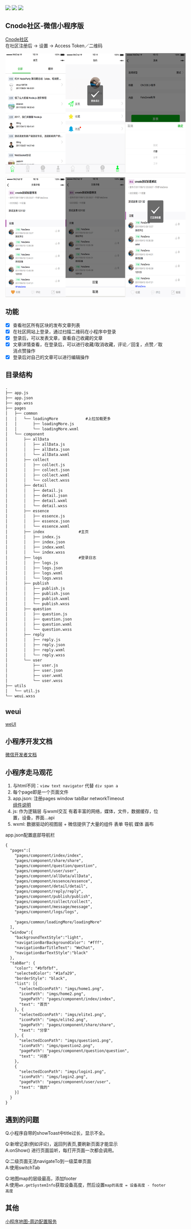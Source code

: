 ![](https://img.shields.io/badge/language-js-orange.svg)
![](https://img.shields.io/badge/platform-wechat-lightgrey.svg)
![](https://img.shields.io/badge/platform-cnode%E7%A4%BE%E5%8C%BA-brightgreen.svg)

## Cnode社区-微信小程序版
[Cnode社区](https://cnodejs.org)<br>
在社区注册后 -> 设置 -> Access Token／二维码 <br>

<div style="display: flex; margin-top: 12px;">
<img width="187.5px" height="375px"
src="https://github.com/FateZeros/CnodeSmall/blob/master/snapshoot/smallCode1.png" />
<img width="187.5px" height="375px" src="https://github.com/FateZeros/CnodeSmall/blob/master/snapshoot/smallCode2.png" />
<img width="187.5px" height="375px"
src="https://github.com/FateZeros/CnodeSmall/blob/master/snapshoot/smallCode3.png" />
</div>

<div style="display: flex; margin-top: 12px;">
<img width="187.5px" height="375px"
src="https://github.com/FateZeros/CnodeSmall/blob/master/snapshoot/smallCode4.png" />
<img width="187.5px" height="375px" src="https://github.com/FateZeros/CnodeSmall/blob/master/snapshoot/smallCode5.png" />
<img width="187.5px" height="375px"
src="https://github.com/FateZeros/CnodeSmall/blob/master/snapshoot/smallCode6.png" />
</div>

## 功能
- [x] 查看社区所有区块的发布文章列表
- [x] 在社区网站上登录，通过扫描二维码在小程序中登录
- [x] 登录后，可以发表文章，查看自己收藏的文章 
- [x] 文章详情查看，在登录后，可以进行收藏/取消收藏，评论／回复，点赞／取消点赞操作
- [x] 登录后对自己的文章可以进行编辑操作

## 目录结构
```
.
├── app.js
├── app.json
├── app.wxss
├── pages
│   ├── common
│   │   └── loadingMore            #上拉加载更多
│   │       ├── loadingMore.js
│   │       └── loadingMore.wxml
│   └── component
│       ├── allData
│       │   ├── allData.js
│       │   ├── allData.json
│       │   └── allData.wxml
│       ├── collect
│       │   ├── collect.js
│       │   ├── collect.json
│       │   ├── collect.wxml
│       │   └── collect.wxss
│       ├── detail
│       │   ├── detail.js
│       │   ├── detail.json
│       │   ├── detail.wxml
│       │   └── detail.wxss
│       ├── essence
│       │   ├── essence.js
│       │   ├── essence.json
│       │   └── essence.wxml
│       ├── index               #主页
│       │   ├── index.js
│       │   ├── index.json
│       │   ├── index.wxml
│       │   └── index.wxss
│       ├── logs                #登录日志
│       │   ├── logs.js
│       │   ├── logs.json
│       │   ├── logs.wxml
│       │   └── logs.wxss
│       ├── publish
│       │   ├── publish.js
│       │   ├── publish.json
│       │   ├── publish.wxml
│       │   └── publish.wxss
│       ├── question
│       │   ├── question.js
│       │   ├── question.json
│       │   ├── question.wxml
│       │   └── question.wxss
│       ├── reply
│       │   ├── reply.js
│       │   ├── reply.json
│       │   ├── reply.wxml
│       │   └── reply.wxss
│       └── user
│           ├── user.js
│           ├── user.json
│           ├── user.wxml
│           └── user.wxss
├── utils
│   └── util.js
└── weui.wxss
```
## weui
[weUI](https://github.com/Tencent/weui/wiki/getting-started)

## 小程序开发文档
[微信开发者文档](https://mp.weixin.qq.com/debug/wxadoc/dev/)

## 小程序走马观花
1. 与html不同：`view text navigator` 代替 `div span a`<br>
2. 每个page即是一个页面文件 <br>
3. app.json: 注册pages window tabBar networkTimeout <br>
[组件说明](https://mp.weixin.qq.com/debug/wxadoc/dev/component/)<br>
4. js: 作为逻辑层 与wxml交互 有着丰富的网络，媒体，文件，数据缓存，位置，设备，界面...api <br>
5. wxml: 数据驱动的视图层 + 微信提供了大量的组件 表单 导航 媒体 画布

app.json配置底部导航栏
```
{
  "pages":[
    "pages/component/index/index",
    "pages/component/share/share",
    "pages/component/question/question",
    "pages/component/user/user",
    "pages/component/allData/allData",
    "pages/component/essence/essence",
    "pages/component/detail/detail",
    "pages/component/reply/reply",
    "pages/component/publish/publish",
    "pages/component/collect/collect",
    "pages/component/message/message",
    "pages/component/logs/logs",

    "pages/common/loadingMore/loadingMore"  
  ],
  "window":{
    "backgroundTextStyle":"light",
    "navigationBarBackgroundColor": "#fff",
    "navigationBarTitleText": "WeChat",
    "navigationBarTextStyle":"black"
  },
  "tabBar": {
    "color": "#bfbfbf",
    "selectedColor": "#1afa29",
    "borderStyle": "black",
    "list": [{
      "selectedIconPath": "imgs/home1.png",
      "iconPath": "imgs/home2.png",
      "pagePath": "pages/component/index/index",
      "text": "首页"
    }, {
      "selectedIconPath": "imgs/elite1.png",
      "iconPath": "imgs/elite2.png",
      "pagePath": "pages/component/share/share",
      "text": "分享"
    }, {
      "selectedIconPath": "imgs/question1.png",
      "iconPath": "imgs/question2.png",
      "pagePath": "pages/component/question/question",
      "text": "问答"
    },
    {
      "selectedIconPath": "imgs/login1.png",
      "iconPath": "imgs/login2.png",
      "pagePath": "pages/component/user/user",
      "text": "我的"
    }] 
  }
}

```

## 遇到的问题
Q.小程序自带的showToast中title过长，显示不全。

Q:新增记录(例如评论)，返回列表页,要刷新页面才能显示 <br>
A:onShow() 进行页面监听，每打开页面一次都会调用。

Q:二级页面无法navigateTo到一级菜单页面 <br>
A:使用switchTab

Q:地图map的层级最高，添加footer <br>
A:使用`wx.getSystemInfo`获取设备高度，然后设置`map的高度 = 设备高度 - footer高度`

## 其他
[小程序地图-周边配置服务](http://lbs.qq.com/qqmap_wx_jssdk/index.html)

